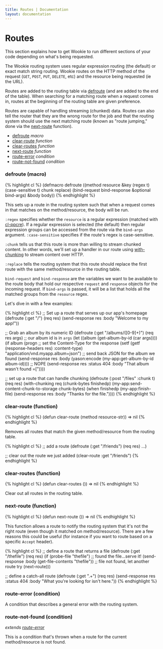 ```yaml
---
title: Routes | Documentation
layout: documentation
---
```


Routes
======
This section explains how to get Wookie to run different sections of your code
depending on what's being requested.

The Wookie routing system uses regular expression routing (the default) or exact
match string routing. Wookie routes on the HTTP method of the request (`GET`,
`POST`, `PUT`, `DELETE`, etc) and the resource being requested (ie the URL).

Routes are added to the routing table via [defroute](#defroute) (and are added
to the end of the table). When searching for a matching route when a request
comes in, routes at the beginning of the routing table are given preference.

Routes are capable of handling streaming (chunked) data. Routes can also tell
the router that they are the wrong route for the job and that the routing
system should use the next matching route (known as "route jumping," done via
the [next-route](#next-route) function).

- [defroute](#defroute) _macro_
- [clear-route](#clear-route) _function_
- [clear-routes](#clear-routes) _function_
- [next-route](#next-route) _function_
- [route-error](#route-error) _condition_
- [route-not-found](#route-not-found) _condition_

<a id="defroute"></a>
### defroute (macro)
{% highlight cl %}
(defmacro defroute ((method resource &key (regex t) (case-sensitive t)
                                          chunk replace)
                    (bind-request bind-response &optional bind-args)
                    &body body))
{% endhighlight %}

This sets up a route in the routing system such that when a request comes in
that matches on the method/resource, the body will be run.

`:regex` specifies whether the `resource` is a regular expression (matched with
[cl-ppcre](http://weitz.de/cl-ppcre/)). If a regular expression is selected
(the default) then regular expression groups can be accessed from the route via
the `bind-args` argument. `:case-sensitive` specifies if the route's regex is
case-sensitive.

`:chunk` tells us that this route is more than willing to stream chunked
content. In other words, we'll set up a handler in our route using [with-chunking](/wookie/request-handling#with-chunking)
to stream content over HTTP.

`:replace` tells the routing system that this route should replace the first 
route with the same method/resource in the routing table.

`bind-request` and `bind-response` are the variables we want to be available to
the route body that hold our respective `request` and `response` objects for the
incoming request. If `bind-args` is passed, it will be a list that holds all the
matched groups from the `resource` regex.

Let's dive in with a few examples:

{% highlight cl %}
;; Set up a route that serves up our app's homepage
(defroute (:get "/") (req res)
  (send-response res :body "Welcome to my app!"))

;; Grab an album by its numeric ID
(defroute (:get "/albums/([0-9]+)") (req res args)
  ;; our album id is in `args`
  (let ((album (get-album-by-id (car args))))
    (if album
        (progn
          ;; set the Content-Type for the response
          (setf (getf (response-headers res) :content-type) "application/vnd.myapp.album+json")
          ;; send back JSON for the album we found
          (send-response res :body (yason:encode (my-app:get-album-by-id album-id))))
        ;; NOPE
        (send-response res :status 404 :body "That album wasn't found =["))))

;; set up a route that can handle chunking
(defroute (:post "/files" :chunk t) (req res)
  (with-chunking req (chunk-bytes finishedp)
    (my-app:send-content-chunk-to-storage chunk-bytes)
    (when finishedp
      (my-app:finish-file)
      (send-response res :body "Thanks for the file."))))
{% endhighlight %}

<a id="clear-route"></a>
### clear-route (function)
{% highlight cl %}
(defun clear-route (method resource-str))
  => nil
{% endhighlight %}

Removes all routes that match the given method/resource from the routing table.

{% highlight cl %}
;; add a route
(defroute (:get "/friends") (req res) ...)

;; clear out the route we just added
(clear-route :get "/friends")
{% endhighlight %}

<a id="clear-routes"></a>
### clear-routes (function)
{% highlight cl %}
(defun clear-routes ())
  => nil
{% endhighlight %}

Clear out all routes in the routing table.

<a id="next-route"></a>
### next-route (function)
{% highlight cl %}
(defun next-route ())
  => nil
{% endhighlight %}

This function allows a route to notify the routing system that it's not the
right route (even though it matched on method/resource). There are a few
reasons this could be useful (for instance if you want to route based on a
specific `Accept` header).

{% highlight cl %}
;; define a route that returns a file
(defroute (:get "/thefile") (req res)
  (if (probe-file "thefile")
      ;; found the file...serve it!
      (send-response :body (get-file-contents "thefile"))
      ;; file not found, let another route try
      (next-route)))

;; define a catch-all route
(defroute (:get ".+") (req res)
  (send-response res :status 404 :body "What you're looking for isn't here."))
{% endhighlight %}

<a id="route-error"></a>
### route-error (condition)
A condition that describes a general error with the routing system.

<a id="route-note-found"></a>
### route-not-found (condition)
_extends [route-error](#route-error)_

This is a condition that's thrown when a route for the current method/resource
is not found.

